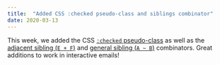 ```yaml
---
title:  "Added CSS :checked pseudo-class and siblings combinator"
date: 2020-03-13
---
```


This week, we added the CSS [`:checked` pseudo-class](/features/css-pseudo-class-checked/) as well as the [adjacent sibling (`E + F`)](/features/css-selector-adjacent-sibling/) and [general sibling (`A ~ B`)](/features/css-selector-general-sibling/) combinators. Great additions to work in interactive emails!